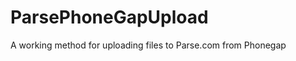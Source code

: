 ParsePhoneGapUpload
===================

A working method for uploading files to Parse.com from Phonegap

